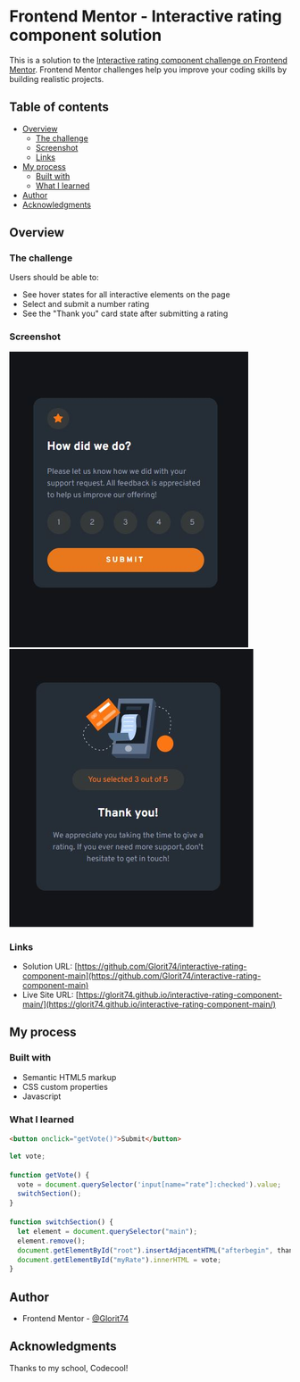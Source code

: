 # Frontend Mentor - Interactive rating component solution

This is a solution to the [Interactive rating component challenge on Frontend Mentor](https://www.frontendmentor.io/challenges/interactive-rating-component-koxpeBUmI). Frontend Mentor challenges help you improve your coding skills by building realistic projects.

## Table of contents

- [Overview](#overview)
  - [The challenge](#the-challenge)
  - [Screenshot](#screenshot)
  - [Links](#links)
- [My process](#my-process)
  - [Built with](#built-with)
  - [What I learned](#what-i-learned)
- [Author](#author)
- [Acknowledgments](#acknowledgments)

## Overview

### The challenge

Users should be able to:

- See hover states for all interactive elements on the page
- Select and submit a number rating
- See the "Thank you" card state after submitting a rating

### Screenshot

![](images/screenshot.jpg)
![](images/screenshot_thanks.jpg)

### Links

- Solution URL: [https://github.com/Glorit74/interactive-rating-component-main](https://github.com/Glorit74/interactive-rating-component-main)
- Live Site URL: [https://glorit74.github.io/interactive-rating-component-main/](https://glorit74.github.io/interactive-rating-component-main/)

## My process

### Built with

- Semantic HTML5 markup
- CSS custom properties
- Javascript

### What I learned

```html
<button onclick="getVote()">Submit</button>
```

```js
let vote;

function getVote() {
  vote = document.querySelector('input[name="rate"]:checked').value;
  switchSection();
}

function switchSection() {
  let element = document.querySelector("main");
  element.remove();
  document.getElementById("root").insertAdjacentHTML("afterbegin", thankHTML);
  document.getElementById("myRate").innerHTML = vote;
}
```

## Author

- Frontend Mentor - [@Glorit74](https://www.frontendmentor.io/profile/Glorit74)

## Acknowledgments

Thanks to my school, Codecool!
